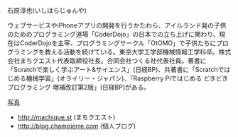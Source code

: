 石原淳也(いしはらじゅんや)

ウェブサービスやiPhoneアプリの開発を行うかたわら、アイルランド発の子供のためのプログラミング道場「CoderDojo」の日本での立ち上げに関わり、現在はCoderDojoを主宰、プログラミングサークル「OtOMO」で子供たちにプログラミングを教える活動を続けている。東京大学工学部機械情報工学科卒。株式会社まちクエスト代表取締役社長。合同会社つくる社代表社員。著書に「Scratchで楽しく学ぶアート&サイエンス」(日経BP)、共著書に「Scratchではじめる機械学習」(オライリー・ジャパン)、「Raspberry Piではじめる どきどきプログラミング 増補改訂第2版」(日経BP)がある。

[写真](//s3-ap-northeast-1.amazonaws.com/champierre-blog/images/images/000/000/042/blog/jishiha.jpg)

- http://machique.st (まちクエスト)
- http://blog.champierre.com (個人ブログ)
